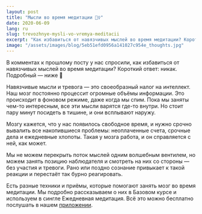 ```yaml
---
layout: post
title: "Мысли во время медитации 🙇‍♀️"
date: 2020-06-09
lang: ru
slug: trevozhnye-mysli-vo-vremya-meditacii
excerpt: "Как избавиться от навязчивых мыслей во время медитации? Короткий ответ: никак. Подробный — дальше."
image: "/assets/images/blog/5eb51efd0956a141027c954e_thoughts.jpg"
---
```



В комментах к прошлому посту у нас спросили, как избавиться от навязчивых мыслей во время медитации? Короткий ответ: никак. Подробный — ниже 💬

Навязчивые мысли и тревога — это своеобразный налог на интеллект. Наш мозг постоянно процессит огромные объёмы информации. Это происходит в фоновом режиме, даже когда мы спим. Пока мы заняты чем-то интересным, все эти мысли варятся где-то внутри. Но стоит пару минут посидеть в тишине, и они всплывают наружу.

Мозгу кажется, что у нас появилось свободное время, и нужно срочно вывалить все накопившиеся проблемы: неоплаченные счета, срочные дела и ежедневные хлопоты. Такая у мозга работа, и он справляется с ней, как может.

Мы не можем перекрыть поток мыслей одним волшебным вентилем, но можем занять позицию наблюдателя и смотреть на них со стороны — без участия и тревоги. Рано или поздно сознание привыкает к такой реакции и перестаёт так бурно реагировать.

Есть разные техники и приёмы, которые помогают занять мозг во время медитации. Мы подробно рассказываем о них в Базовом курсе и используем в сингле Ежедневная медитация. Всё это можно бесплатно послушать в нашем [приложении](https://itunes.apple.com/us/app/практика-медитации-на-русском/id1467786415). 
‍
